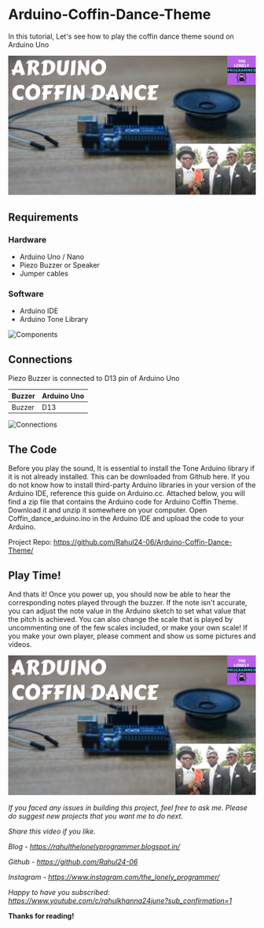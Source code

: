 # Arduino-Coffin-Dance-Theme
In this tutorial, Let's see how to play the coffin dance theme sound on Arduino Uno

[![Working Video](./images/youtube.png)]( link "Working of the Project - Click to Watch!")

## Requirements

### Hardware

* Arduino Uno / Nano
* Piezo Buzzer or Speaker
* Jumper cables

### Software

*   Arduino IDE
*   Arduino Tone Library

![Components](./images/part.png)

## Connections

Piezo Buzzer is connected to D13 pin of Arduino Uno

| Buzzer            |  Arduino Uno  |
|-----------------------|---------------|
| Buzzer |  D13 |

![Connections](./images/conn.png)

## The Code

Before you play the sound, It is essential to install the Tone Arduino library if it is not already installed. This can be downloaded from Github here. If you do not know how to install third-party Arduino libraries in your version of the Arduino IDE, reference this guide on Arduino.cc. Attached below, you will find a zip file that contains the Arduino code for Arduino Coffin Theme. Download it and unzip it somewhere on your computer. Open Coffin_dance_arduino.ino in the Arduino IDE and upload the code to your Arduino.

Project Repo: https://github.com/Rahul24-06/Arduino-Coffin-Dance-Theme/

## Play Time!

And thats it! Once you power up, you should now be able to hear the corresponding notes played through the buzzer. If the note isn't accurate, you can adjust the note value in the Arduino sketch to set what value that the pitch is achieved. You can also change the scale that is played by uncommenting one of the few scales included, or make your own scale! If you make your own player, please comment and show us some pictures and videos. <link>

[![Working Video](./images/youtube.png)](<link> "Working of the Project - Click to Watch!")


*If you faced any issues in building this project, feel free to ask me. Please do suggest new projects that you want me to do next.*

*Share this video if you like.*

*Blog - https://rahulthelonelyprogrammer.blogspot.in/*

*Github - https://github.com/Rahul24-06*

*Instagram - https://www.instagram.com/the_lonely_programmer/*

*Happy to have you subscribed: https://www.youtube.com/c/rahulkhanna24june?sub_confirmation=1*

**Thanks for reading!**
